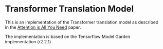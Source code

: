 # Transformer Translation Model
This is an implementation of the Transformer translation model as described in
the [Attention is All You Need](https://arxiv.org/abs/1706.03762) paper. 

The implementation is based on the Tensorflow Model Garden implementation (r2.2.1)
